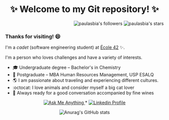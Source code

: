 <h1 align="center"> ✨ Welcome to my Git repository! ✨ </h1>
<p align="right">
	<img alt="paulasbia's followers" src="https://img.shields.io/github/followers/paulasbia?color=blueviolet" />
	<img alt="paulasbia's stars" src="https://img.shields.io/github/stars/paulasbia?color=blueviolet" />

### Thanks for visiting! 😄

I'm a _cadet_ (software engineering student) at [École 42](https://www.42lisboa.com/) ✨.

I'm a person who loves challenges and have a variety of interests.

* 🎓  Undergraduate degree – Bachelor's in Chemistry
* :handshake: Postgraduate – MBA Human Resources Management, USP ESALQ
* 🌎 I am passionate about traveling and experiencing different cultures.
* :octocat: I love animals and consider myself a big cat lover
* :wine_glass: Always ready for a good conversation accompanied by fine wines

 <p align="center">
	<a href="mailto:pds_paula@hotmail.com">
		<img alt="Ask Me Anything" src="https://img.shields.io/badge/-Ask_me_anything-darkviolet?style=flat&logo=Gmail&logoColor=white&link=mailto:pds_paula@hotmail.com" />
	</a>
	<span> * </span>
	<a href="https://www.linkedin.com/in/paula-souza-biazotto-45645b54/">
		<img alt="Linkedin Profile" src="https://img.shields.io/badge/-Linkedin_Profile-0072b1?style=flat&logo=Linkedin&logoColor=white&link=https://https://www.linkedin.com/in/paula-souza-biazotto-45645b54/" />
	</a>
</p>

 <div align="center">

![Anurag's GitHub stats](https://github-readme-stats.vercel.app/api?username=paulasbia&show_icons=true&theme=tokyonight)

</div>
